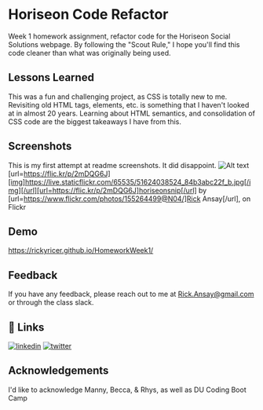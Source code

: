 
# Horiseon Code Refactor

Week 1 homework assignment, refactor code for the Horiseon Social Solutions webpage. By following the "Scout Rule," I hope you'll find this code cleaner than what was originally being used. 


## Lessons Learned

This was a fun and challenging project, as CSS is totally new to me. Revisiting old HTML tags, elements, etc. is something that I haven't looked at in almost 20 years. Learning about HTML semantics, and consolidation of CSS code are the biggest takeaways I have from this. 
  
## Screenshots

This is my first attempt at readme screenshots. It did disappoint.
![Alt text](/Documents/bootcamp/homework/assets/images/horiseonsnip.PNG)
[url=https://flic.kr/p/2mDQG6J][img]https://live.staticflickr.com/65535/51624038524_84b3abc22f_b.jpg[/img][/url][url=https://flic.kr/p/2mDQG6J]horiseonsnip[/url] by [url=https://www.flickr.com/photos/155264499@N04/]Rick Ansay[/url], on Flickr


  
## Demo

https://rickyricer.github.io/HomeworkWeek1/

  
## Feedback

If you have any feedback, please reach out to me at Rick.Ansay@gmail.com or through the class slack. 

  
## 🔗 Links
[![linkedin](https://img.shields.io/badge/linkedin-0A66C2?style=for-the-badge&logo=linkedin&logoColor=white)](https://www.linkedin.com/in/rick-ansay-185201b1/)
[![twitter](https://img.shields.io/badge/twitter-1DA1F2?style=for-the-badge&logo=twitter&logoColor=white)](https://twitter.com/ricky_ricer)

  
## Acknowledgements

I'd like to acknowledge Manny, Becca, & Rhys, as well as DU Coding Boot Camp